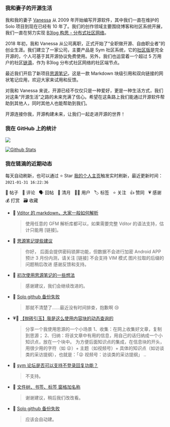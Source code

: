 ### 我和妻子的开源生活

我和我的妻子 [Vanessa](https://github.com/Vanessa219) 从 2009 年开始编写开源软件，其中我们一直在维护的 Solo 项目到现在已经有 10 年了。我们的创作领域主要围绕博客和社区系统开展，我们一直在努力实现 [B3log 构思 - 分布式社区网络](https://ld246.com/article/1546941897596)。

2018 年初，我和 Vanessa 从公司离职，正式开始了“全职做开源、自由职业者”的创业生涯。我们建立了一家公司，主要产品是 Sym 社区系统，它的[社区版](https://github.com/88250/symphony)是完全开源的，个人可基于其开源协议免费使用。另外，我们也运营着一个超过 5 万用户的社区[链滴](https://ld246.com)，作为 B3log 分布式社区网络的社区端节点。

最近我们开启了新项目[思源笔记](https://github.com/siyuan-note/siyuan)，这是一款 Markdown 块级引用和双向链接的网状笔记应用，欢迎大家来试用和反馈。

对我和 Vanessa 来说，开源已经不仅仅只是一种爱好，更是一种生活方式，我们对这条“开源生活”之路的未来充满了信心。希望在这条路上我们能通过开源软件帮助到其他人，同时其他人也能帮助到我们。

开源连接你我，开源构建未来，让我们一起走进开源的世界！

### 我在 GitHub 上的统计

<a title="Hits" target="_blank" href="https://github.com/88250/88250"><img src="https://hits.b3log.org/88250/88250.svg"></a>

[![Github Stats](https://github-readme-stats.vercel.app/api?username=88250&theme=tokyonight&show_icons=true)](https://github.com/88250)

<!--events start -->

### 我在链滴的近期动态

每天自动刷新，也可以通过 ⭐️ Star [我的个人主页](https://github.com/88250/88250)触发实时刷新，最近更新时间：`2021-01-31 16:22:36`

📝 帖子 &nbsp; 💬 评论 &nbsp; 🗣 回帖 &nbsp; 🌙 清月 &nbsp; 👨‍💻 用户 &nbsp; 🏷️ 标签 &nbsp; ⭐️ 关注 &nbsp; 👍 赞同 &nbsp; 💗 感谢 &nbsp; 💰 打赏 &nbsp; 🗃 收藏

* 💬 [Vditor 的 markdown，大家一般如何解析](https://ld246.com/article/1612067350106/comment/1612079487672#comments)

  > 使用任意的 GFM 解析库都可以，如果需要完整 Vditor 的语法支持，估计只能用 [链接]。
* 💬 [思源笔记提些建议](https://ld246.com/article/1612053928826/comment/1612056861207#comments)

  > 你好， 后面会提供密码锁屏功能，但数据不会进行加密 Android APP 预计 3 月份内测，请关注 [链接] 不会支持 VIM 模式 图片拉取的后缀的问题稍后改进 感谢反馈和支持。
* 💬 [初次使用思源笔记的一些想法](https://ld246.com/article/1611973394936/comment/1611978420937#comments)

  > 感谢建议，我们会继续改进的。
* 💬 [Solo github 备份失败](https://ld246.com/article/1611787626520/comment/1611935292816#comments)

  > 那就不清楚了……最近没有时间排查，抱歉啊 😢
* 💗📝 [【抛砖引玉】我是这么使用内容块的动态查询的](https://ld246.com/article/1611890455392)

  > 分享一个我使用思源的一个小场景 1、收集：在网上收集好文章，复制到思源； 2、归纳：将该文章中有用的信息，用自己的话归纳成一个小知识点，放在一个块中。 为方便后面知识点的集成，在信息块的开头，用很少用的字符（如 😜）+ 主题（如视频号）+ 具体的知识点（如访谈类的采访提纲），也就是：「😜 视频号：访谈类的采访提纲」 ..
* 💬 [sym 论坛是否可以支持不登录回复功能？](https://ld246.com/article/1611889259848/comment/1611889740349#comments)

  > 不支持。
* 💬 [文件树、书签、标签 窗格加名称](https://ld246.com/article/1611804441837/comment/1611885882311#comments)

  > 谢谢建议，稍后我们改改看。
* 💬 [Solo github 备份失败](https://ld246.com/article/1611787626520/comment/1611885822357#comments)

  > 应该会自动建。


<!--events end -->
